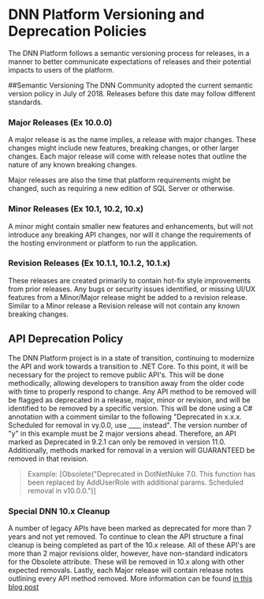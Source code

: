 # DNN Platform Versioning and Deprecation Policies
The DNN Platform follows a semantic versioning process for releases, in a manner to better communicate expectations of releases and their potential impacts to users of the platform.

##Semantic Versioning
The DNN Community adopted the current semantic version policy in July of 2018.  Releases before this date may follow different standards.

### Major Releases (Ex 10.0.0)
A major release is as the name implies, a release with major changes.  These changes might include new features, breaking changes, or other larger changes.  Each major release will come with release notes that outline the nature of any known breaking changes.

Major releases are also the time that platform requirements might be changed, such as requiring a new edition of SQL Server or otherwise.

### Minor Releases (Ex 10.1, 10.2, 10.x)
A minor might contain smaller new features and enhancements, but will not introduce any breaking API changes, nor will it change the requirements of the hosting environment or platform to run the application.

### Revision Releases (Ex 10.1.1, 10.1.2, 10.1.x)
These releases are created primarily to contain hot-fix style improvements from prior releases.  Any bugs or security issues identified, or missing UI/UX features from a Minor/Major release might be added to a revision release.  Similar to a Minor release a Revision release will not contain any known breaking changes.

## API Deprecation Policy
The DNN Platform project is in a state of transition, continuing to modernize the API and work towards a transition to .NET Core.  To this point, it will be necessary for the project to remove public API's.  This will be done methodically, allowing developers to transition away from the older code with time to properly respond to change.
Any API method to be removed will be flagged as deprecated in a release, major, minor or revision, and will be identified to be removed by a specific version.  This will be done using a C# annotation with a comment similar to the following "Deprecated in x.x.x.  Scheduled for removal in vy.0.0, use ____ instead".  The version number of "y" in this example must be 2 major versions ahead.
Therefore, an API marked as Deprecated in 9.2.1 can only be removed in version 11.0.  Additionally, methods marked for removal in a version will GUARANTEED be removed in that revision.
> Example: [Obsolete("Deprecated in DotNetNuke 7.0. This function has been replaced by AddUserRole with additional params. Scheduled removal in v10.0.0.")]

### Special DNN 10.x Cleanup
A number of legacy APIs have been marked as deprecated for more than 7 years and not yet removed.  To continue to clean the API structure a final cleanup is being completed as part of the 10.x release.  All of these API's are more than 2 major revisions older, however, have non-standard indicators for the Obsolete attribute.  These will be removed in 10.x along with other expected removals.
Lastly, each Major release will contain release notes outlining every API method removed.  More information can be found [in this blog post](https://www.dnnsoftware.com/community-blog/cid/156712/moving-forward-dnn-platform-100-growing-pains-lead-to-improvement)
